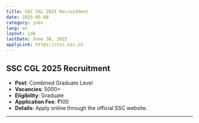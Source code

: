 ```yaml
---
title: SSC CGL 2025 Recruitment
date: 2025-05-08
category: jobs
lang: en
layout: job
lastDate: June 30, 2025
applyLink: https://ssc.nic.in
---
```

## SSC CGL 2025 Recruitment
- **Post**: Combined Graduate Level
- **Vacancies**: 5000+
- **Eligibility**: Graduate
- **Application Fee**: ₹100
- **Details**: Apply online through the official SSC website.
---